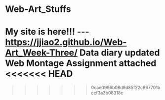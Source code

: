 # Web-Art_Stuffs

My site is here!!! --- https://jjiao2.github.io/Web-Art_Week-Three/
Data diary updated
Web Montage Assignment attached
<<<<<<< HEAD
=======

>>>>>>> 0cae0996b08d9d85f22c867701bccf3a3b08318c
